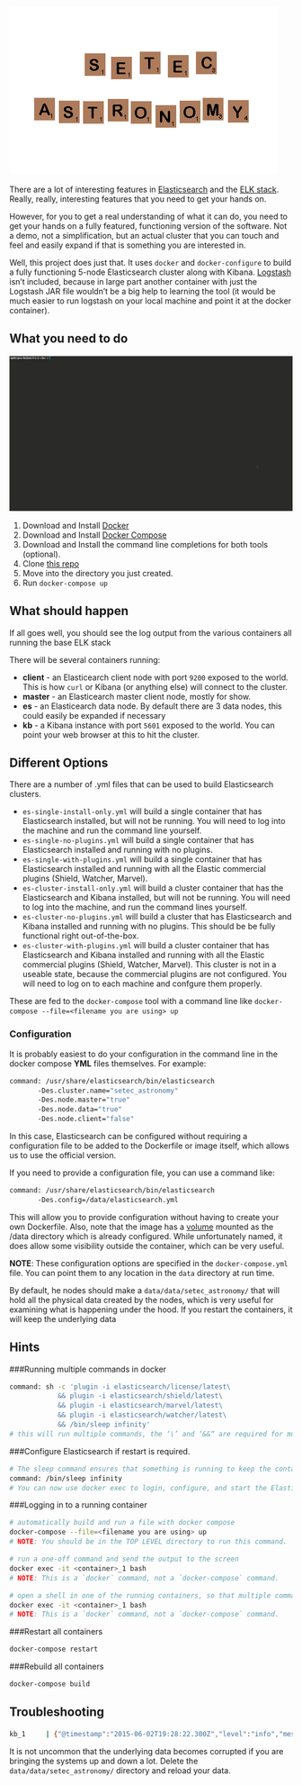 ![setec_astronomy](https://github.com/morgango/seatec_astronomy/blob/master/setec.gif)

There are a lot of interesting features in [Elasticsearch](http://elastic.co) and the [ELK stack](https://www.elastic.co/webinars/introduction-elk-stack).  Really, really, interesting features that you need to get your hands on.

However, for you to get a real understanding of what it can do, you need to get your hands on a fully featured, functioning version of the software.  Not a demo, not a simplification, but an actual cluster that you can touch and feel and easily expand if that is something you are interested in. 

Well, this project does just that.  It uses `docker` and `docker-configure` to build a fully functioning 5-node Elasticsearch cluster along with Kibana.  [Logstash](http://logstash.net) isn’t included, because in large part another container with just the Logstash JAR file wouldn’t be a big help to learning the tool (it would be much easier to run logstash on your local machine and point it at the docker container).

## What you need to do

![screenshot](https://github.com/morgango/seatec_astronomy/blob/master/screen.gif)

1. Download and Install [Docker](https://docs.docker.com/installation/)
1. Download and Install [Docker Compose](https://docs.docker.com/compose/install/)
3. Download and Install the command line completions for both tools (optional).
4. Clone [this repo](https://github.com/morgango/seatec_astronomy.git)
5. Move into the directory you just created.
6. Run `docker-compose up`

## What should happen

If all goes well, you should see the log output from the various containers all running the base ELK stack

There will be several containers running:

* **client** - an Elasticearch client node with port `9200` exposed to the world.  This is how `curl` or Kibana (or anything else) will connect to the cluster.
* **master** - an Elasticearch master client node, mostly for show.
* **es<n>** - an Elasticearch data node.  By default there are 3 data nodes, this could easily be expanded if necessary 
* **kb** - a Kibana instance with port `5601` exposed to the world.  You can point your web browser at this to hit the cluster.

## Different Options

There are a number of .yml files that can be used to build Elasticsearch clusters.

* `es-single-install-only.yml` will build a single container that has Elasticsearch installed, but will not be running.  You will need to log into the machine and run the command line yourself. 
* `es-single-no-plugins.yml` will build a single container that has Elasticsearch installed and running with no plugins.
* `es-single-with-plugins.yml` will build a single container that has Elasticsearch installed and running with all the Elastic commercial plugins (Shield, Watcher, Marvel).
* `es-cluster-install-only.yml` will build a cluster container that has the Elasticsearch and Kibana installed, but will not be running.  You will need to log into the machine, and run the command lines yourself. 
* `es-cluster-no-plugins.yml` will build a cluster that has Elasticsearch and Kibana installed and running with no plugins. This should be be fully functional right out-of-the-box.
* `es-cluster-with-plugins.yml` will build a cluster container that has Elasticsearch and Kibana installed and running with all the Elastic commercial plugins (Shield, Watcher, Marvel). This cluster is not in a useable state, because the commercial plugins are not configured.  You will need to log on to each machine and confgure them properly.

These are fed to the `docker-compose` tool with a command line like `docker-compose --file=<filename you are using> up`

### Configuration

It is probably easiest to do your configuration in the command line in the docker compose **YML** files themselves.  For example:

```bash
command: /usr/share/elasticsearch/bin/elasticsearch 
       -Des.cluster.name="setec_astronomy" 
       -Des.node.master="true" 
       -Des.node.data="true" 
       -Des.node.client="false"
``` 

In this case, Elasticsearch can be configured without requiring a configuration file to be added to the Dockerfile or image itself, which allows us to use the official version.

If you need to provide a configuration file, you can use a command like:

```bash
command: /usr/share/elasticsearch/bin/elasticsearch 
       -Des.config=/data/elasticsearch.yml
```

This will allow you to provide configuration without having to create your own Dockerfile. Also, note that the image has a [volume](https://docs.docker.com/userguide/dockervolumes/) mounted as the /data directory which is already configured.  While unfortunately named, it does allow some visibility outside the container, which can be very useful.

**NOTE**: These configuration options are specified in the  `docker-compose.yml` file.  You can point them to any location in the  `data` directory at run time.

By default, he nodes should make a `data/data/setec_astronomy/` that will hold all the physical data created by the nodes, which is very useful for examining what is happening under the hood.  If you restart the containers, it will keep the underlying data

## Hints

###Running multiple commands in docker
``` bash
command: sh -c 'plugin -i elasticsearch/license/latest\
            && plugin -i elasticsearch/shield/latest\
            && plugin -i elasticsearch/marvel/latest\
            && plugin -i elasticsearch/watcher/latest\
            && /bin/sleep infinity'
# this will run multiple commands, the ‘\’ and ‘&&“ are required for multiline.
```

###Configure Elasticsearch if restart is required.
``` bash
# The sleep command ensures that something is running to keep the container is alive, but it isn’t Elasticsearch.
command: /bin/sleep infinity
# You can now use docker exec to login, configure, and start the Elasticsearch command on your own (remember to use -d)
```

###Logging in to a running container
``` bash
# automatically build and run a file with docker compose
docker-compose --file=<filename you are using> up
# NOTE: You should be in the TOP LEVEL directory to run this command.
```

``` bash
# run a one-off command and send the output to the screen
docker exec -it <container>_1 bash
# NOTE: This is a `docker` command, not a `docker-compose` command.
```

``` bash
# open a shell in one of the running containers, so that multiple commands can be run
docker exec -it <container>_1 bash
# NOTE: This is a `docker` command, not a `docker-compose` command.
```

###Restart all containers

``` bash
docker-compose restart
```
###Rebuild all containers

``` bash
docker-compose build
```

## Troubleshooting

```bash
kb_1     | {"@timestamp":"2015-06-02T19:28:22.300Z","level":"info","message":"Unable to connect to elasticsearch at http://client:9200. Retrying in 2.5 seconds.","node_env":"production"}
```

It is not uncommon that the underlying data becomes corrupted if you are bringing the systems up and down a lot.  Delete the `data/data/setec_astronomy/` directory and reload your data.
